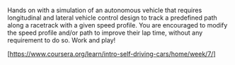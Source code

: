 Hands on with a simulation of an autonomous vehicle that requires longitudinal and lateral vehicle control design to track a predefined path along a racetrack with a given speed profile. You are encouraged to modify the speed profile and/or path to improve their lap time, without any requirement to do so. Work and play!

[https://www.coursera.org/learn/intro-self-driving-cars/home/week/7/]
